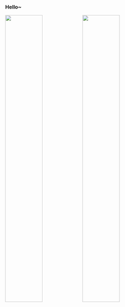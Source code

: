 ### Hello~

<span>
 <a href="https://github.com/Exisi">
  <img src="https://github-readme-stats.vercel.app/api?username=Exisi&show_icons=true&icon_color=CE1D2D&text_color=718096&bg_color=ffffff&hide_title=true" width="48.5%"/>
 </a>

 <a href="https://github.com/Exisi">
  <img align="left" src="https://github-readme-stats.vercel.app/api/top-langs/?username=Exisi&layout=compact&count_private=true&theme=default" width="48.5%"/>
 </a>
</span>
